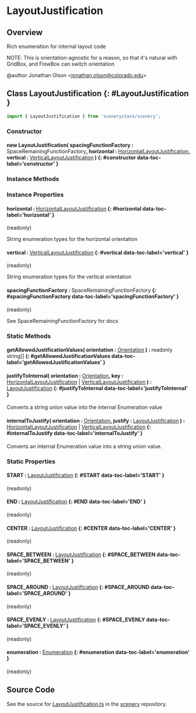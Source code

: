 # LayoutJustification

## Overview

Rich enumeration for internal layout code

NOTE: This is orientation-agnostic for a reason, so that it's natural with GridBox, and FlowBox can switch
orientation

@author Jonathan Olson &lt;jonathan.olson@colorado.edu&gt;

## Class LayoutJustification {: #LayoutJustification }


```js
import { LayoutJustification } from 'scenerystack/scenery';
```
### Constructor

#### new LayoutJustification( spacingFunctionFactory : <span style="font-weight: 400;">SpaceRemainingFunctionFactory</span>, horizontal : <span style="font-weight: 400;">[HorizontalLayoutJustification](../scenery/LayoutJustification.md#HorizontalLayoutJustification)</span>, vertical : <span style="font-weight: 400;">[VerticalLayoutJustification](../scenery/LayoutJustification.md#VerticalLayoutJustification)</span> ) {: #constructor data-toc-label='constructor' }

### Instance Methods



### Instance Properties

#### horizontal : <span style="font-weight: 400;">[HorizontalLayoutJustification](../scenery/LayoutJustification.md#HorizontalLayoutJustification)</span> {: #horizontal data-toc-label='horizontal' }

(readonly)

String enumeration types for the horizontal orientation

#### vertical : <span style="font-weight: 400;">[VerticalLayoutJustification](../scenery/LayoutJustification.md#VerticalLayoutJustification)</span> {: #vertical data-toc-label='vertical' }

(readonly)

String enumeration types for the vertical orientation

#### spacingFunctionFactory : <span style="font-weight: 400;">SpaceRemainingFunctionFactory</span> {: #spacingFunctionFactory data-toc-label='spacingFunctionFactory' }

(readonly)

See SpaceRemainingFunctionFactory for docs

### Static Methods

#### getAllowedJustificationValues( orientation : <span style="font-weight: 400;">[Orientation](../phet-core/Orientation.md)</span> ) : <span style="font-weight: 400;">readonly <span style="color: hsla(calc(var(--md-hue) + 180deg),80%,40%,1);">string</span>[]</span> {: #getAllowedJustificationValues data-toc-label='getAllowedJustificationValues' }

#### justifyToInternal( orientation : <span style="font-weight: 400;">[Orientation](../phet-core/Orientation.md)</span>, key : <span style="font-weight: 400;">[HorizontalLayoutJustification](../scenery/LayoutJustification.md#HorizontalLayoutJustification) | [VerticalLayoutJustification](../scenery/LayoutJustification.md#VerticalLayoutJustification)</span> ) : <span style="font-weight: 400;">[LayoutJustification](../scenery/LayoutJustification.md)</span> {: #justifyToInternal data-toc-label='justifyToInternal' }

Converts a string union value into the internal Enumeration value

#### internalToJustify( orientation : <span style="font-weight: 400;">[Orientation](../phet-core/Orientation.md)</span>, justify : <span style="font-weight: 400;">[LayoutJustification](../scenery/LayoutJustification.md)</span> ) : <span style="font-weight: 400;">[HorizontalLayoutJustification](../scenery/LayoutJustification.md#HorizontalLayoutJustification) | [VerticalLayoutJustification](../scenery/LayoutJustification.md#VerticalLayoutJustification)</span> {: #internalToJustify data-toc-label='internalToJustify' }

Converts an internal Enumeration value into a string union value.

### Static Properties

#### START : <span style="font-weight: 400;">[LayoutJustification](../scenery/LayoutJustification.md)</span> {: #START data-toc-label='START' }

(readonly)

#### END : <span style="font-weight: 400;">[LayoutJustification](../scenery/LayoutJustification.md)</span> {: #END data-toc-label='END' }

(readonly)

#### CENTER : <span style="font-weight: 400;">[LayoutJustification](../scenery/LayoutJustification.md)</span> {: #CENTER data-toc-label='CENTER' }

(readonly)

#### SPACE_BETWEEN : <span style="font-weight: 400;">[LayoutJustification](../scenery/LayoutJustification.md)</span> {: #SPACE_BETWEEN data-toc-label='SPACE_BETWEEN' }

(readonly)

#### SPACE_AROUND : <span style="font-weight: 400;">[LayoutJustification](../scenery/LayoutJustification.md)</span> {: #SPACE_AROUND data-toc-label='SPACE_AROUND' }

(readonly)

#### SPACE_EVENLY : <span style="font-weight: 400;">[LayoutJustification](../scenery/LayoutJustification.md)</span> {: #SPACE_EVENLY data-toc-label='SPACE_EVENLY' }

(readonly)

#### enumeration : <span style="font-weight: 400;">[Enumeration](../phet-core/Enumeration.md)</span> {: #enumeration data-toc-label='enumeration' }

(readonly)



## Source Code

See the source for [LayoutJustification.ts](https://github.com/phetsims/scenery/blob/main/js/layout/LayoutJustification.ts) in the [scenery](https://github.com/phetsims/scenery) repository.
